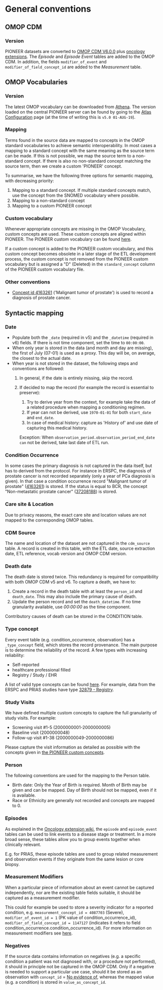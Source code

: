 # General conventions

## OMOP CDM
### Version
PIONEER datasets are converted to [OMOP CDM V6.0.0](https://github.com/OHDSI/CommonDataModel/wiki) plus [oncology extensions](https://github.com/OHDSI/OncologyWG/wiki).
The *Episode* and *Episode Event* tables are added to the OMOP CDM. 
In addition, the fields ``modifier_of_event`` and ``modifier_of_field_concept_id`` are added to the *Measurement* table.

## OMOP Vocabularies
### Version
The latest OMOP vocabulary can be downloaded from [Athena](http://athena.ohdsi.org/).
The version loaded on the central PIONEER server can be found by going to the [Atlas Configuration](https://pioneer-atlas.thehyve.net/#/configure) page 
(at the time of writing this is `v5.0 01-AUG-19`). 

### Mapping
Terms found in the source data are mapped to concepts in the OMOP standard vocabularies to achieve semantic interoperability. In most cases a mapping to a standard concept with the same meaning as the source term can be made. If this is not possible, we map the source term to a non-standard concept. If there is also no non-standard concept matching the source term, then we create a custom 'PIONEER' concept.

To summarise, we have the following three options for semantic mapping, with decreasing priority:
1. Mapping to a standard concept. If multiple standard concepts match, use the concept from the SNOMED vocabulary where possible.
2. Mapping to a non-standard concept
3. Mapping to a custom PIONEER concept

### Custom vocabulary
Whenever appropriate concepts are missing in the OMOP Vocabulary, custom concepts are used.
These custom concepts are aligned within PIONEER. 
The PIONEER custom vocabulary can be found [here](https://github.com/thehyve/ohdsi-omop-pioneer/blob/master/pioneer_custom_vocabulary/pioneer_concepts.csv).

If a custom concept is added to the PIONEER custom vocabulary, and this custom concept becomes obsolete in a later stage of the ETL development process, 
the custom concept is not removed from the PIONEER custom vocabulary but is assigned a "D" (Deleted) in the ``standard_concept`` column of the PIONEER custom vocabulary file.  

### Other conventions
* [Concept id 4163261](https://athena.ohdsi.org/search-terms/terms/4163261) ('Malignant tumor of prostate') is used to record a diagnosis of prostate cancer.

## Syntactic mapping

### Date
- Populate both the `_date` (required in v5) and the `_datetime` (required in v6) fields. If there is not time component, set the time to `00:00:00`.
- When only year is stored in the data (and month and day are missing), the first of July (07-01) is used as a proxy. This day will be, on average, the closest to the actual date.
- When year is not stored in the dataset, the following steps and conventions are followed:
	1. In general, if the date is entirely missing, skip the record. 
	2. If decided to map the record (for example the record is essential to preserve):
       1. Try to derive year from the context, for example take the data of a related procedure when mapping a conditioning regimen.
       2. If year can not be derived, use ``1970-01-01`` for both ``start_date`` and ``end_date``.
       3. In case of medical history: capture as 'History of' and use date of capturing this medical history.
	   
	   Exception: When ``observation_period.observation_period_end_date can`` not be derived, take last date of ETL run.

### Condition Occurrence
In some cases the primary diagnosis is not captured in the data itself, but has to derived from the protocol. 
For instance in ERSPC, the diagnosis of prostate cancer is not recorded separately (only a year of PCa diagnosis is given).
In that case a condition occurrence record "Malignant tumor of prostate" ([4163261](https://athena.ohdsi.org/search-terms/terms/4163261)) is stored.
If the status is equal to BCR, the concept "Non-metastatic prostate cancer" ([37208188](https://athena.ohdsi.org/search-terms/terms/37208188)) is stored.

### Care site & Location
Due to privacy reasons, the exact care site and location values are not mapped to the corresponding OMOP tables. 

### CDM Source
The name and location of the dataset are not captured in the `cdm_source` table.
A record is created in this table, with the ETL date, source extraction date, ETL reference, vocab version and OMOP CDM version.

### Death date
The death date is stored twice.
This redundancy is required for compatibility with both OMOP CDM v5 and v6.
To capture a death, we have to:

1. Create a record in the death table with at least the `person_id` and `death_date`. 
   This may also include the primary cause of death.
2. Update the person record and set the `death_datetime`. 
   If no time granularity available, use _00:00:00_ as the time component.

Contributory causes of death can be stored in the CONDITION table.

### Type concept
Every event table (e.g. condition_occurrence, observation) has a `_type_concept` field, which stores the record provenance.
The main purpose is to determine the reliability of the record. A few types with increasing reliability:
- Self-reported
- healthcare professional filled
- Registry / Study / EHR

A list of valid type concepts can be found [here](https://athena.ohdsi.org/search-terms/terms?vocabulary=Type+Concept&standardConcept=Standard&page=1&pageSize=15&query=).
For example, data from the ERSPC and PRIAS studies have type [32879 - Registry](https://athena.ohdsi.org/search-terms/terms/32879).

### Study Visits
We have defined multiple custom concepts to capture the full granularity of study visits.
For example:

 - Screening visit #1-5 (2000000001-2000000005)
 - Baseline visit (2000000048)
 - Follow-up visit #1-38 (2000000049-2000000086)

Please capture the visit information as detailed as possible with the concepts given in [the PIONEER custom concepts](https://github.com/thehyve/ohdsi-omop-pioneer/blob/master/pioneer_custom_vocabulary/pioneer_concepts.csv).

### Person
The following conventions are used for the mapping to the Person table.
- Birth date: Only the Year of Birth is required. Month of Birth may be given and can be mapped. Day of Birth should not be mapped, even if it is available. 
- Race or Ethnicity are generally not recorded and concepts are mapped to 0.

### Episodes
As explained in the [Oncology extension wiki](https://github.com/OHDSI/OncologyWG/wiki/Cancer-Models-Representation#representation-of-disease-and-treatment-episodes),
the `episode` and `episode_event` tables can be used to link events to a disease stage or treatment.
In a more broad sense, these tables allow you to group events together when clinically relevant.

E.g. for PRIAS, these episode tables are used to group related measurement and observation events
if they originate from the same lesion or core biopsy.

### Measurement Modifiers
When a particular piece of information about an event cannot be captured independently,
nor are the existing table fields suitable,
it should be captured as a measurement modifier.

This could for example be used to store a severity indicator for a
reported condition, e.g. `measurement_concept_id = 4087703` (Severe),
`modifier_of_event_id = 1` (PK value of condition_occurrence_id),
`modifier_of_field_concept_id = 1147127` (indicates it refers to field condition_occurrence.condition_occurrence_id).
For more information on measurement modifiers see [here](https://github.com/OHDSI/OncologyWG/wiki/MEASUREMENT).

### Negatives
If the source data contains information on negatives
(e.g. a specific condition a patient was not diagnosed with, or a procedure not performed),
it should in principle not be captured in the OMOP CDM.
Only if a negative is needed to support a particular use case,
should it be stored as an observation with `concept_id` =
[No evidence of](https://athena.ohdsi.org/search-terms/terms/4211787),
whereas the mapped value (e.g. a condition) is stored in `value_as_concept_id`.

